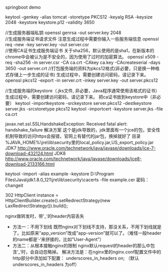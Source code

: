 springboot demo


keytool -genkey -alias tomcat -storetype PKCS12 -keyalg RSA -keysize 2048 -keystore keystore.p12 -validity 3650


//生成服务器端私钥
openssl genrsa -out server.key 2048   
//生成服务端证书请求文件 注意生成过程中需要你输入一些服务端信息
openssl req -new -key server.key -out server.csr   
//使用CA证书生成服务端证书  关于sha256，默认使用的是sha1，在新版本的chrome中会被认为是不安全的，因为使用了过时的加密算法。
openssl x509 -req -sha256 -in server.csr -CA ca.crt -CAkey ca.key -CAcreateserial -days 3650 -out server.crt 
//打包服务端的资料为pkcs12格式(非必要，只是换一种格式存储上一步生成的证书) 生成过程中，需要创建访问密码，请记录下来。
openssl pkcs12 -export -in server.crt -inkey server.key -out server.pkcs12  




//生成服务端的keystore（.jks文件, 非必要，Java程序通常使用该格式的证书）生成过程中，需要创建访问密码，请记录下来。 把ca证书放到keystore中（非必要） 
keytool -importkeystore -srckeystore server.pkcs12 -destkeystore server.jks -srcstoretype pkcs12 
keytool -importcert -keystore server.jks -file ca.crt



javax.net.ssl.SSLHandshakeException: Received fatal alert: handshake_failure 解决方案
这个是jdk导致的，jdk里面有一个jce的包，安全性机制导致的访问https会报错，官网上有替代的jar包，换掉就好了
目录 %JAVA_HOME%\jre\lib\security里的local_policy.jar,US_export_policy.jar
JDK7 http://www.oracle.com/technetwork/java/javase/downloads/jce-7-download-432124.html
JDK8 http://www.oracle.com/technetwork/java/javase/downloads/jce8-download-2133166.html


keytool -import -alias example -keystore  D:\Program Files\Java\jdk1.8.0_121\jre\lib\security\cacerts -file example.cer
密码：changeit



302
HttpClient instance = HttpClientBuilder.create().setRedirectStrategy(new LaxRedirectStrategy()).build();
                     
                     
nginx做转发时，带'_'的header内容丢失
- 方法一：不用下划线 
既然nginx对下划线不支持，那没关系，不用下划线就是了。比如原来”app_version”改成”app-version”就可以了。（难怪一般header的name都是’-‘来拼接的，比如”User-Agent”） 
- 方法二：从根本接触nginx的限制 
nginx默认request的header的那么中包含’_’时，会自动忽略掉。 
解决方法是：在nginx里的nginx.conf配置文件中的http部分中添加如下配置： 
underscores_in_headers on; （默认 underscores_in_headers 为off）
                     
                     
                